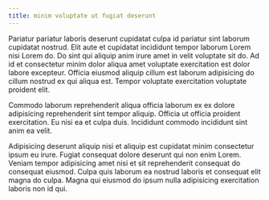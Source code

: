 ```yaml
---
title: minim voluptate ut fugiat deserunt
---
```


Pariatur pariatur laboris deserunt cupidatat culpa id pariatur sint laborum cupidatat nostrud. Elit aute et cupidatat incididunt tempor laborum Lorem nisi Lorem do. Do sint qui aliquip anim irure amet in velit voluptate sit do. Ad id et consectetur minim dolor aliqua amet voluptate exercitation est dolor labore excepteur. Officia eiusmod aliquip cillum est laborum adipisicing do cillum nostrud ex qui aliqua est. Tempor voluptate exercitation voluptate proident elit.

Commodo laborum reprehenderit aliqua officia laborum ex ex dolore adipisicing reprehenderit sint tempor aliquip. Officia ut officia proident exercitation. Eu nisi ea et culpa duis. Incididunt commodo incididunt sint anim ea velit.

Adipisicing deserunt aliquip nisi et aliquip est cupidatat minim consectetur ipsum eu irure. Fugiat consequat dolore deserunt qui non enim Lorem. Veniam tempor adipisicing amet nisi et sit reprehenderit consequat do consequat eiusmod. Culpa quis laborum ea nostrud laboris et consequat elit magna do culpa. Magna qui eiusmod do ipsum nulla adipisicing exercitation laboris non id qui.
